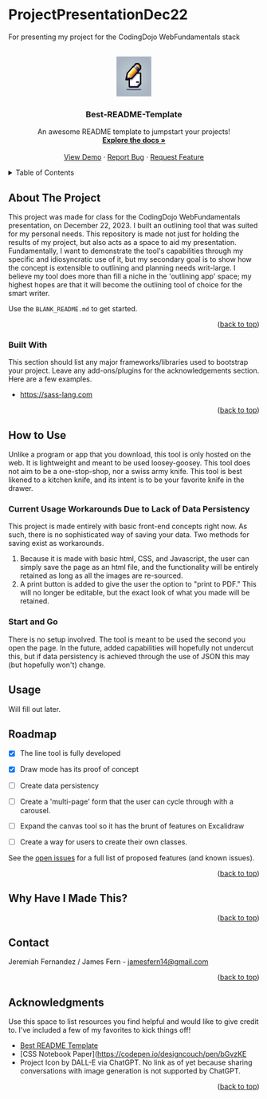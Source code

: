 # ProjectPresentationDec22
For presenting my project for the CodingDojo WebFundamentals stack


<!-- Improved compatibility of back to top link: See: https://github.com/othneildrew/Best-README-Template/pull/73 -->
<a name="readme-top"></a>
<!--
*** Thanks for checking out the Best-README-Template. If you have a suggestion
*** that would make this better, please fork the repo and create a pull request
*** or simply open an issue with the tag "enhancement".
*** Don't forget to give the project a star!
*** Thanks again! Now go create something AMAZING! :D
-->



<!-- PROJECT LOGO -->
<br />
<div align="center">
  <a href="https://github.com/othneildrew/Best-README-Template">
    <img src="presentation-images\pencil-and-paper-icon.png" alt="Logo" width="70" height="80">
  </a>

  <h3 align="center">Best-README-Template</h3>

  <p align="center">
    An awesome README template to jumpstart your projects!
    <br />
    <a href="https://github.com/othneildrew/Best-README-Template"><strong>Explore the docs »</strong></a>
    <br />
    <br />
    <a href="https://github.com/othneildrew/Best-README-Template">View Demo</a>
    ·
    <a href="https://github.com/othneildrew/Best-README-Template/issues">Report Bug</a>
    ·
    <a href="https://github.com/othneildrew/Best-README-Template/issues">Request Feature</a>
  </p>
</div>



<!-- TABLE OF CONTENTS -->
<details>
  <summary>Table of Contents</summary>
  <ol>
    <li>
      <a href="#about-the-project">About The Project</a>
      <ul>
        <li><a href="#built-with">Built With</a></li>
      </ul>
    </li>
    <li>
      <a href="#getting-started">Getting Started</a>
      <ul>
        <li><a href="#prerequisites">Prerequisites</a></li>
        <li><a href="#installation">Installation</a></li>
      </ul>
    </li>
    <li><a href="#usage">Usage</a></li>
    <li><a href="#roadmap">Roadmap</a></li>
    <li><a href="#contributing">Contributing</a></li>
    <li><a href="#license">License</a></li>
    <li><a href="#contact">Contact</a></li>
    <li><a href="#acknowledgments">Acknowledgments</a></li>
  </ol>
</details>



<!-- ABOUT THE PROJECT -->
## About The Project

This project was made for class for the CodingDojo WebFundamentals presentation, on December 22, 2023. I built an outlining tool that was suited for my personal needs. This repository is made not just for holding the results of my project, but also acts as a space to aid my presentation. Fundamentally, I want to demonstrate the tool's capabilities through my specific and idiosyncratic use of it, but my secondary goal is to show how the concept is extensible to outlining and planning needs writ-large. I believe my tool does more than fill a niche in the 'outlining app' space; my highest hopes are that it will become the outlining tool of choice for the smart writer.

Use the `BLANK_README.md` to get started.

<p align="right">(<a href="#readme-top">back to top</a>)</p>



### Built With

This section should list any major frameworks/libraries used to bootstrap your project. Leave any add-ons/plugins for the acknowledgements section. Here are a few examples.

- https://sass-lang.com


<p align="right">(<a href="#readme-top">back to top</a>)</p>



<!-- How to Use -->
## How to Use

Unlike a program or app that you download, this tool is only hosted on the web. It is lightweight and meant to be used loosey-goosey. This tool does not aim to be a one-stop-shop, nor a swiss army knife. This tool is best likened to a kitchen knife, and its intent is to be your favorite knife in the drawer. 

### Current Usage Workarounds Due to Lack of Data Persistency

This project is made entirely with basic front-end concepts right now. As such, there is no sophisticated way of saving your data. Two methods for saving exist as workarounds. 

1. Because it is made with basic html, CSS, and Javascript, the user can simply save the page as an html file, and the functionality will be entirely retained as long as all the images are re-sourced.
2. A print button is added to give the user the option to "print to PDF." This will no longer be editable, but the exact look of what you made will be retained.

### Start and Go

There is no setup involved. The tool is meant to be used the second you open the page. In the future, added capabilities will hopefully not undercut this, but if data persistency is achieved through the use of JSON this may (but hopefully won't) change. 


<!-- USAGE EXAMPLES -->
## Usage

Will fill out later. 


<!-- ROADMAP -->
## Roadmap

- [x] The line tool is fully developed
- [x] Draw mode has its proof of concept
- [ ] Create data persistency
- [ ] Create a 'multi-page' form that the user can cycle through with a carousel. 
- [ ] Expand the canvas tool so it has the brunt of features on Excalidraw
- [ ] Create a way for users to create their own classes. 


See the [open issues](https://github.com/othneildrew/Best-README-Template/issues) for a full list of proposed features (and known issues).

<p align="right">(<a href="#readme-top">back to top</a>)</p>



<!-- Screenshots for Presentation Use -->
## Why Have I Made This?


<p align="right">(<a href="#readme-top">back to top</a>)</p>






<!-- CONTACT -->
## Contact

Jeremiah Fernandez / James Fern - jamesfern14@gmail.com

<p align="right">(<a href="#readme-top">back to top</a>)</p>



<!-- ACKNOWLEDGMENTS -->
## Acknowledgments

Use this space to list resources you find helpful and would like to give credit to. I've included a few of my favorites to kick things off!

* [Best README Template](https://github.com/othneildrew/Best-README-Template)
* [CSS Notebook Paper](https://codepen.io/designcouch/pen/bGvzKE
* Project Icon by DALL-E via ChatGPT. No link as of yet because sharing conversations with image generation is not supported by ChatGPT. 


<p align="right">(<a href="#readme-top">back to top</a>)</p>

<!-- MARKDOWN LINKS & IMAGES -->

